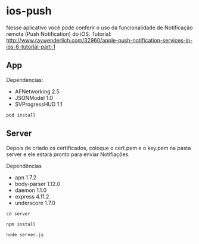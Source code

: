 # ios-push

Nesse aplicativo você pode conferir o uso da funcionalidade de Notificação remota (Push Notification) do iOS. 
Tutorial: http://www.raywenderlich.com/32960/apple-push-notification-services-in-ios-6-tutorial-part-1

## App

Dependencias:

- AFNetworking 2.5
- JSONModel 1.0
- SVProgressHUD 1.1
 

```pod install```

## Server
Depois de criado os certificados, coloque o cert.pem e o key.pem na pasta server e ele estará pronto para enviar Notifiações.

Dependências
 - apn 1.7.2 
 - body-parser 1.12.0 
 - daemon 1.1.0
 - express 4.11.2
 - underscore 1.7.0

```cd server```

```npm install```

```node server.js```
